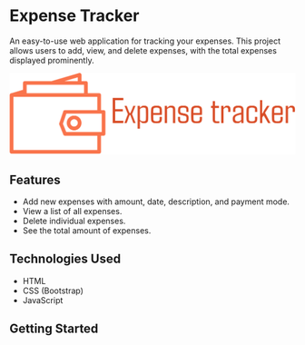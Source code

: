 # Expense Tracker

An easy-to-use web application for tracking your expenses. This project allows users to add, view, and delete expenses, with the total expenses displayed prominently.

![Expense Tracker Logo](./images/logo.svg)

## Features

- Add new expenses with amount, date, description, and payment mode.
- View a list of all expenses.
- Delete individual expenses.
- See the total amount of expenses.

## Technologies Used

- HTML
- CSS (Bootstrap)
- JavaScript

## Getting Started
